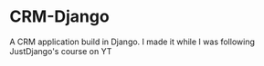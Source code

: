# CRM-Django
 A CRM application build in Django. I made it while I was following JustDjango's course on YT
